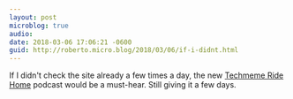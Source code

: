 ```yaml
---
layout: post
microblog: true
audio: 
date: 2018-03-06 17:06:21 -0600
guid: http://roberto.micro.blog/2018/03/06/if-i-didnt.html
---
```

If I didn't check the site already a few times a day, the new [Techmeme Ride Home](https://news.techmeme.com/180306/podcast) podcast would be a must-hear. Still giving it a few days.
